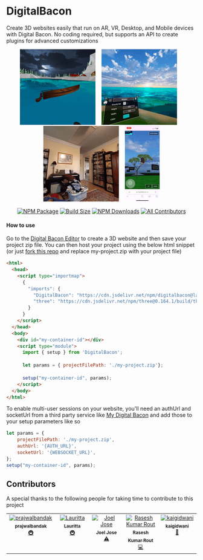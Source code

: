 # DigitalBacon

Create 3D websites easily that run on AR, VR, Desktop, and Mobile devices with Digital Bacon. No coding required, but supports an API to create plugins for advanced customizations

<p align="center"><img src="/resources/gifs/vr_asset_transform_demo.gif" title="vr asset transform demo" height="200"> &nbsp;&nbsp;&nbsp;<img src="/resources/gifs/water_color_demo.gif" title="vr water color demo" height="200"> &nbsp;&nbsp;&nbsp;<img src="/resources/gifs/ar_wall_occlusion_demo.gif" title="ar wall occlusion demo" height="200"> &nbsp;&nbsp;&nbsp;<img src="/resources/gifs/iphone_demo.gif" title="iphone demo" height="200"></p>

<div align="center">
  
  [![NPM Package](https://img.shields.io/npm/v/digitalbacon)](https://www.npmjs.com/package/digitalbacon) [![Build Size](https://badgen.net/bundlephobia/minzip/digitalbacon)](https://bundlephobia.com/result?p=digitalbacon) [![NPM Downloads](https://img.shields.io/npm/dw/digitalbacon)](https://www.npmtrends.com/digitalbacon) <!-- ALL-CONTRIBUTORS-BADGE:START - Do not remove or modify this section -->
[![All Contributors](https://img.shields.io/badge/all_contributors-5-orange.svg?style=flat-square)](#contributors-)
<!-- ALL-CONTRIBUTORS-BADGE:END -->
  
</div>

#### How to use
Go to the [Digital Bacon Editor](https://digitalbacon.io/app) to create a 3D website and then save your project zip file. You can then host your project using the below html snippet (or just [fork this repo](https://github.com/kalegd/DigitalBaconSampleProject) and replace my-project.zip with your project file)
```html
<html>
  <head>
    <script type="importmap">
      {
        "imports": {
          "DigitalBacon": "https://cdn.jsdelivr.net/npm/digitalbacon@latest/build/DigitalBacon.min.js",
          "three": "https://cdn.jsdelivr.net/npm/three@0.164.1/build/three.module.js"
        }
      }
    </script>
  </head>
  <body>
    <div id="my-container-id"></div>
    <script type="module">
      import { setup } from 'DigitalBacon';

      let params = { projectFilePath: './my-project.zip'};

      setup("my-container-id", params);
    </script>
  </body>
</html>
```

To enable multi-user sessions on your website, you'll need an authUrl and socketUrl from a third party service like [My Digital Bacon](https://mydigitalbacon.com) and add those to your setup parameters like so
```javascript
let params = {
    projectFilePath: './my-project.zip',
    authUrl: '{AUTH_URL}',
    socketUrl: '{WEBSOCKET_URL}',
};
setup("my-container-id", params);
```

## Contributors

A special thanks to the following people for taking time to contribute to this project
<!-- ALL-CONTRIBUTORS-LIST:START - Do not remove or modify this section -->
<!-- prettier-ignore-start -->
<!-- markdownlint-disable -->
<table>
  <tbody>
    <tr>
      <td align="center" valign="top" width="14.28%"><a href="https://github.com/prajwalbandak"><img src="https://avatars.githubusercontent.com/u/62823252?v=4?s=100" width="100px;" alt="prajwalbandak"/><br /><sub><b>prajwalbandak</b></sub></a><br /><a href="#infra-prajwalbandak" title="Infrastructure (Hosting, Build-Tools, etc)">🚇</a></td>
      <td align="center" valign="top" width="14.28%"><a href="https://github.com/laurittab"><img src="https://avatars.githubusercontent.com/u/57863817?v=4?s=100" width="100px;" alt="Lauritta"/><br /><sub><b>Lauritta</b></sub></a><br /><a href="#infra-laurittab" title="Infrastructure (Hosting, Build-Tools, etc)">🚇</a></td>
      <td align="center" valign="top" width="14.28%"><a href="https://github.com/justjo3l"><img src="https://avatars.githubusercontent.com/u/63659576?v=4?s=100" width="100px;" alt="Joel Jose"/><br /><sub><b>Joel Jose</b></sub></a><br /><a href="https://github.com/kalegd/DigitalBacon/commits?author=justjo3l" title="Tests">⚠️</a></td>
      <td align="center" valign="top" width="14.28%"><a href="https://github.com/ShaunFrost"><img src="https://avatars.githubusercontent.com/u/7031459?v=4?s=100" width="100px;" alt="Rasesh Kumar Rout"/><br /><sub><b>Rasesh Kumar Rout</b></sub></a><br /><a href="https://github.com/kalegd/DigitalBacon/commits?author=ShaunFrost" title="Code">💻</a></td>
      <td align="center" valign="top" width="14.28%"><a href="https://github.com/kaigidwani"><img src="https://avatars.githubusercontent.com/u/112210757?v=4?s=100" width="100px;" alt="kaigidwani"/><br /><sub><b>kaigidwani</b></sub></a><br /><a href="https://github.com/kalegd/DigitalBacon/commits?author=kaigidwani" title="Documentation">📖</a></td>
    </tr>
  </tbody>
</table>

<!-- markdownlint-restore -->
<!-- prettier-ignore-end -->

<!-- ALL-CONTRIBUTORS-LIST:END -->

<!-- ALL-CONTRIBUTORS-LIST:START - Do not remove or modify this section -->
<!-- prettier-ignore-start -->
<!-- markdownlint-disable -->

<!-- markdownlint-restore -->
<!-- prettier-ignore-end -->

<!-- ALL-CONTRIBUTORS-LIST:END -->
